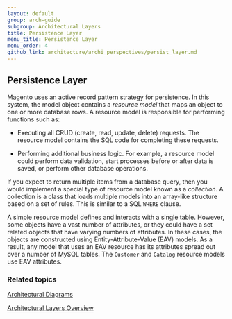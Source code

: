 ```yaml
---
layout: default
group: arch-guide
subgroup: Architectural Layers
title: Persistence Layer
menu_title: Persistence Layer
menu_order: 4
github_link: architecture/archi_perspectives/persist_layer.md
---
```



<h2 id="persistence">Persistence Layer</h2>


Magento uses an active record pattern strategy for persistence. In this system, the model object contains a *resource model* that maps an object to one or more database rows. A resource model is responsible for performing functions such as:

* Executing all CRUD (create, read, update, delete) requests. The resource model contains the SQL code for completing these requests.

* Performing additional business logic. For example, a resource model could perform data validation, start processes before or after data is saved, or perform other database operations.


If you expect to return multiple items from a database query, then you would implement a special type of resource model known as a *collection*. A collection is a class that loads multiple models into an array-like structure based on a set of rules. This is similar to a SQL `WHERE` clause.

A simple resource model defines and interacts with a single table. However, some objects have a vast number of attributes, or they could have a set related objects that have varying numbers of attributes. In these cases, the objects are constructed using Entity-Attribute-Value (EAV) models. As a result, any model that uses an EAV resource has its attributes spread out over a number of MySQL tables. The `Customer` and `Catalog` resource models use EAV attributes.  

<h3 id="related">Related topics</h3>
<a href="{{ site.gdeurl }}architecture/archi_perspectives/arch_diagrams.html">Architectural Diagrams</a>

<a href="{{ site.gdeurl }}architecture/archi_perspectives/ALayers_intro.html">Architectural Layers Overview</a>


 
